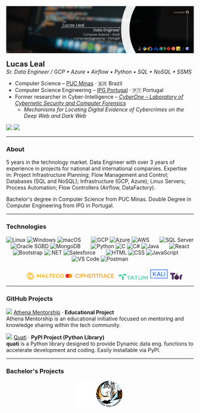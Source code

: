 <picture>
  <source media="(prefers-color-scheme: dark)" srcset="assets/linkedin/banner-linkedin.jpeg"> <img src="assets/linkedin/banner-linkedin.jpeg">
</picture>

<p>
  <strong style="font-size: 20px;">Lucas Leal</strong> <br>
  <i>Sr. Data Engineer / GCP • Azure • Airflow • Python • SQL • NoSQL • SSMS</i>

- Computer Science – [PUC Minas](https://computacao.pucpcaldas.br/) · 🇧🇷 Brazil
- Computer Science Engineering – [IPG Portugal](https://politecnicoguarda.pt/) · 🇵🇹 Portugal
- Former researcher in Cyber-Intelligence – [_CyberOne – Laboratory of Cybernetic Security and Computer Forensics_](https://sites.google.com/view/cyberonelab)
  - _Mechanisms for Locating Digital Evidence of Cybercrimes on the Deep Web and Dark Web_

</p>

<div align="left">
  <a target="_blank" href="https://www.linkedin.com/in/lucas-leal-"><img src="https://img.shields.io/badge/LinkedIn-0B65C3?style=for-the-badge&logo=linkedin&logoColor=white"></a>
  <a target="_blank" href="https://lucaslealll.github.io/lucaslealll"><img src="https://img.shields.io/badge/WebSite-black?style=for-the-badge&logo=icloud&logoColor=black&color=D63447"></a>
<!--   <a target="_blank" href="https://github.com/lucaslealll"><img src="https://img.shields.io/badge/GitHub-black?style=for-the-badge&logo=github&logoColor=white"></a> -->
</div>

<hr>

<h3>About</h3>
<p>
5 years in the technology market. Data Engineer with over 3 years of experience in projects for national and international companies. Expertise in: Project Infrastructure Planning; Flow Management and Control; Databases (SQL and NoSQL); Infrastructure (GCP, Azure); Linux Servers; Process Automation; Flow Controllers (Airflow, DataFactory).

Bachelor's degree in Computer Science from PUC Minas. Double Degree in Computer Engineering from IPG in Portugal.
</p>

<hr>

<h3>Technologies</h3>

<div align="center" style="pointer-events: none;">
  <!-- Sistemas Operacionais -->
  <img title="Linux"    height="30" src="https://cdn.jsdelivr.net/gh/devicons/devicon/icons/linux/linux-original.svg"/>
  <img title="Windows"  height="30" src="https://cdn.jsdelivr.net/gh/devicons/devicon/icons/windows8/windows8-original.svg"/>
  <img title="macOS"    height="30" src="https://cdn.simpleicons.org/apple/B0BEC5"/>

  <!-- Nuvem -->
  <img width="20"/>
  <img title="GCP"    height="30" src="https://skillicons.dev/icons?i=gcp"/>
  <img title="Azure"  height="30" src="https://skillicons.dev/icons?i=azure"/>
  <img title="AWS"    height="30" src="https://skillicons.dev/icons?i=aws"/>

  <!-- Bancos de Dados -->
  <img width="20"/>
  <img title="SQL Server"  height="30" src="https://cdn.jsdelivr.net/gh/devicons/devicon/icons/microsoftsqlserver/microsoftsqlserver-plain.svg"/>
  <img title="Oracle SGBD" height="30" src="https://upload.wikimedia.org/wikipedia/commons/e/e1/Oracle_Corporation_logo.svg"/>
  <img title="MongoDB"     height="30" src="https://skillicons.dev/icons?i=mongodb"/>

  <!-- Linguagens de Programação -->
  <img width="20"/>
  <img title="Python" height="30" src="https://skillicons.dev/icons?i=py"/>
  <img title="C"      height="30" src="https://skillicons.dev/icons?i=c"/>
  <img title="C#"     height="30" src="https://skillicons.dev/icons?i=cs"/>
  <img title="Java"   height="30" src="https://skillicons.dev/icons?i=java"/>

  <!-- Frameworks e Bibliotecas -->
  <img width="20"/>
  <img title="React"      height="30" src="https://skillicons.dev/icons?i=react"/>
  <img title="Bootstrap"  height="30" src="https://skillicons.dev/icons?i=bootstrap"/>
  <img title=".NET"       height="30" src="https://skillicons.dev/icons?i=dotnet"/>
  <img title="Salesforce" height="30" src="https://cdn.jsdelivr.net/gh/devicons/devicon/icons/salesforce/salesforce-original.svg"/>
  
  <!-- Desenvolvimento Web -->
  <img width="20"/>
  <img title="HTML"       height="30" src="https://skillicons.dev/icons?i=html"/>
  <img title="CSS"        height="30" src="https://skillicons.dev/icons?i=css"/>
  <img title="JavaScript" height="30" src="https://skillicons.dev/icons?i=js"/>

  <!-- Ferramentas de Desenvolvimento -->
  <img width="20"/>
  <img title="VS Code" height="30" src="https://skillicons.dev/icons?i=vscode"/>
  <img title="Postman" height="30" src="https://skillicons.dev/icons?i=postman"/>

  <br>
  <br>
  
  <!-- Ferramentas Forense -->
  <img width="20"/>
  <img title="Maltego"     height="20" height="30" src="images/icons/maltego.png">
  <img title="CipherTrace" height="20" height="30" src="images/icons/ciphertrace.png">
  <img title="TATUM"       height="15" height="30" src="images/icons/tatum.png">
  <img title="Kali Linux"  height="30" height="30" src="images/icons/kali.svg">
  <img title="TOR"         height="20" height="30" src="images/icons/tor.png">
</div>

<hr>

<h3>GitHub Projects</h3>

<img height="50" src="https://github.com/athena-mentorship.png"/> [Athena Mentorship](https://github.com/athena-mentorship) · **Educational Project** <br> Athena Mentorship is an educational initiative focused on mentoring and knowledge sharing within the tech community.  

<img height="50" src="https://github.com/quati-dev.png"/> [Quati](https://github.com/quati-dev/quati) ·
**PyPI Project (Python Library)** <br> **quati** is a Python library designed to provide Dynamic data eng. functions to accelerate development and coding. Easily installable via PyPI.

<hr>

<h3>Bachelor's Projects</h3>

<div align="center" style="display: flex; justify-content: center">
    <a target="_blank" href="https://github.com/lucaslealll-puc-cc" style="text-decoration: none; color: inherit;">
        <img title="PUC" height="70" src="assets/logo-puc-color.svg">
    </a> 
    <a target="_blank" href="https://github.com/lucaslealll-ipg-ei" style="text-decoration: none; color: inherit;">
        <img title="IPG" height="70" src="assets/logo-ipg-color.png">
    </a>
</div>
